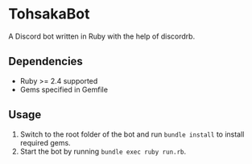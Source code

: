 # TohsakaBot
A Discord bot written in Ruby with the help of discordrb.

## Dependencies
* Ruby >= 2.4 supported
* Gems specified in Gemfile

## Usage
1. Switch to the root folder of the bot and run `bundle install` to install required gems.
2. Start the bot by running `bundle exec ruby run.rb`.